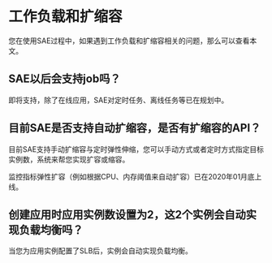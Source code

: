 # 工作负载和扩缩容

您在使用SAE过程中，如果遇到工作负载和扩缩容相关的问题，那么可以查看本文。

## SAE以后会支持job吗？

即将支持，除了在线应用，SAE对定时任务、离线任务等已在规划中。

## 目前SAE是否支持自动扩缩容，是否有扩缩容的API？

目前SAE支持手动扩缩容与定时弹性伸缩，您可以手动方式或者定时方式指定目标实例数，系统来帮您实现扩容或缩容。

监控指标弹性扩容（例如根据CPU、内存阈值来自动扩容）已在2020年01月底上线。

## 创建应用时应用实例数设置为2，这2个实例会自动实现负载均衡吗？

当您为应用实例配置了SLB后，实例会自动实现负载均衡。


